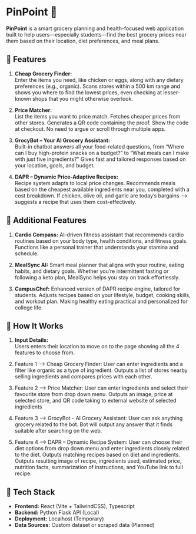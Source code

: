 # PinPoint 🛒 

**PinPoint** is a smart grocery planning and health-focused web application built to help users—especially students—find the best grocery prices near them based on their location, diet preferences, and meal plans.

## 🌟 Features

1. **Cheap Grocery Finder:**  
  Enter the items you need, like chicken or eggs, along with any dietary preferences (e.g., organic).
  Scans stores within a 500 km range and shows you where to find the lowest prices, even checking at lesser-known shops that you might otherwise overlook.

2. **Price Matcher:**  
   List the items you want to price match.
   Fetches cheaper prices from other stores.
   Generates a QR code containing the proof.
   Show the code at checkout.
   No need to argue or scroll through multiple apps.

3. **GrocyBot – Your AI Grocery Assistant:**  
   Built-in chatbot answers all your food-related questions, from “Where can I buy high-protein snacks on a budget?” to “What meals can I make with just five ingredients?”
   Gives fast and tailored responses based on your location, goals, and budget.

5. **DAPR – Dynamic Price-Adaptive Recipes:**  
   Recipe system adapts to local price changes.
   Recommends meals based on the cheapest available ingredients near you, completed with a cost breakdown.
   If chicken, olive oil, and garlic are today’s bargains --> suggests a recipe that uses them cost-effectively.

## 🌟 Additional Features
1. **Cardio Compass:**
   AI-driven fitness assistant that recommends cardio routines based on your body type, health conditions, and fitness goals.
   Functions like a personal trainer that understands your stamina and schedule.

2. **MealSync AI:**
   Smart meal planner that aligns with your routine, eating habits, and dietary goals.
   Whether you’re intermittent fasting or following a keto plan, MealSync helps you stay on track effortlessly.

3. **CampusChef:**
   Enhanced version of DAPR recipe engine, tailored for students.
   Adjusts recipes based on your lifestyle, budget, cooking skills, and workout plan.
   Making healthy eating practical and personalized for college life.

## 🚀 How It Works

1. **Input Details:**  
   Users enters their location to move on to the page showing all the 4 features to choose from.

2. Feature 1 --> Cheap Grocery Finder:
   User can enter ingredients and a filter like organic as a type of ingredient.
   Outputs a list of stores nearby selling ingredients and compares prices with each other.

3. Feature 2 --> Price Matcher:
   User can enter ingredients and select their favourite store from drop down menu.
   Outputs an image, price at selected store, and QR code taking to external website of selected ingredients

4. Feature 3 --> GrocyBot - AI Grocery Assistant:
   User can ask anything grocery related to the bot.
   Bot will output any answer that it finds suitable after searching on the web.

5. Feature 4 --> DAPR – Dynamic Recipe System:
   User can choose their diet options from drop down menu and enter ingredients closely related to the diet.
   Outputs matching recipes based on diet and ingredients.
   Outputs resulting image of recipe, ingredients used, estimated price, nutrition facts, summarization of instructions, and YouTube link to full recipe.

## 🧰 Tech Stack

- **Frontend:** React (Vite + TailwindCSS), Typescript
- **Backend:** Python Flask API (Local)
- **Deployment:** Localhost (Temporary)
- **Data Sources:** Custom dataset or scraped data (Planned)
